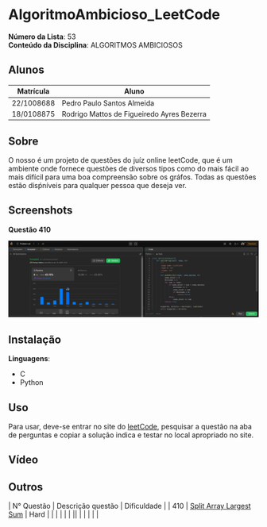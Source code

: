 # AlgoritmoAmbicioso_LeetCode


**Número da Lista**: 53<br>
**Conteúdo da Disciplina**: ALGORITMOS AMBICIOSOS<br>

## Alunos
|Matrícula | Aluno |
| -- | -- |
| 22/1008688  |  Pedro Paulo Santos Almeida |
| 18/0108875  |  Rodrigo Mattos de Figueiredo Ayres Bezerra |

## Sobre 
O nosso é um projeto de questões do juíz online leetCode, que é um ambiente onde fornece questões de diversos tipos como do mais fácil ao mais difícil para uma boa compreensão sobre os gráfos. Todas as questões estão disṕníveis para qualquer pessoa que deseja ver. 

## Screenshots

**Questão 410**

![410](Questao-410/assents/410.png)


## Instalação 
**Linguagens**: 
- C<br>
- Python<br>


## Uso 
Para usar, deve-se entrar no site do [leetCode](https://leetcode.com/), pesquisar a questão na aba de perguntas e copiar a solução indica e testar no local apropriado no site.

## Vídeo 


## Outros 
| N° Questão | Descrição questão | Dificuldade |
| 410 | [Split Array Largest Sum](https://leetcode.com/problems/split-array-largest-sum/description/) | Hard |
|  |  |  |
|  ||      |
| |  | |
